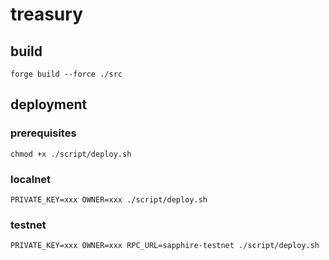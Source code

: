 # treasury

## build

```
forge build --force ./src
```

## deployment

### prerequisites

```
chmod +x ./script/deploy.sh
```

### localnet

```
PRIVATE_KEY=xxx OWNER=xxx ./script/deploy.sh
```

### testnet

```
PRIVATE_KEY=xxx OWNER=xxx RPC_URL=sapphire-testnet ./script/deploy.sh
```
